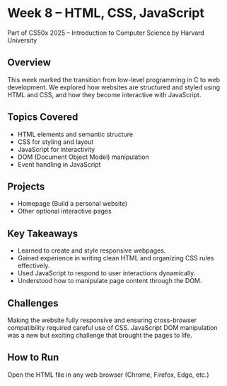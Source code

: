 # Week 8 – HTML, CSS, JavaScript

Part of CS50x 2025 – Introduction to Computer Science by Harvard University

## Overview
This week marked the transition from low-level programming in C to web development. We explored how websites are structured and styled using HTML and CSS, and how they become interactive with JavaScript.

## Topics Covered
- HTML elements and semantic structure
- CSS for styling and layout
- JavaScript for interactivity
- DOM (Document Object Model) manipulation
- Event handling in JavaScript

## Projects
- Homepage (Build a personal website)
- Other optional interactive pages

## Key Takeaways
- Learned to create and style responsive webpages.
- Gained experience in writing clean HTML and organizing CSS rules effectively.
- Used JavaScript to respond to user interactions dynamically.
- Understood how to manipulate page content through the DOM.

## Challenges
Making the website fully responsive and ensuring cross-browser compatibility required careful use of CSS. JavaScript DOM manipulation was a new but exciting challenge that brought the pages to life.

## How to Run
Open the HTML file in any web browser (Chrome, Firefox, Edge, etc.)
